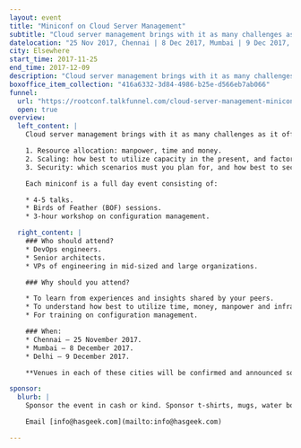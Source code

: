 ```yaml
---
layout: event
title: "Miniconf on Cloud Server Management"
subtitle: "Cloud server management brings with it as many challenges as it offers conveniences"
datelocation: "25 Nov 2017, Chennai | 8 Dec 2017, Mumbai | 9 Dec 2017, Delhi"
city: Elsewhere
start_time: 2017-11-25
end_time: 2017-12-09
description: "Cloud server management brings with it as many challenges as it offers conveniences. It is time to unbundle questions on resource allocation, scaling, security, and more."
boxoffice_item_collection: "416a6332-3d84-4986-b25e-d566eb7ab066"
funnel:
  url: "https://rootconf.talkfunnel.com/cloud-server-management-miniconf-2017/"
  open: true
overview:
  left_content: |
    Cloud server management brings with it as many challenges as it offers conveniences. It is time to unbundle questions about:

    1. Resource allocation: manpower, time and money.
    2. Scaling: how best to utilize capacity in the present, and factors involved in planning for the future.
    3. Security: which scenarios must you plan for, and how best to secure your data, applications and systems?

    Each miniconf is a full day event consisting of:

    * 4-5 talks.
    * Birds of Feather (BOF) sessions.
    * 3-hour workshop on configuration management.

  right_content: |
    ### Who should attend?
    * DevOps engineers.
    * Senior architects.
    * VPs of engineering in mid-sized and large organizations.

    ### Why should you attend?

    * To learn from experiences and insights shared by your peers.
    * To understand how best to utilize time, money, manpower and infrastructural resources for your use-case.
    * For training on configuration management.

    ### When:
    * Chennai – 25 November 2017.
    * Mumbai – 8 December 2017.
    * Delhi – 9 December 2017.

    **Venues in each of these cities will be confirmed and announced soon.**

sponsor:
  blurb: |
    Sponsor the event in cash or kind. Sponsor t-shirts, mugs, water bottles for one or all the events. Or set up a booth to talk to developers and decision-makers.

    Email [info@hasgeek.com](mailto:info@hasgeek.com)

---
```

